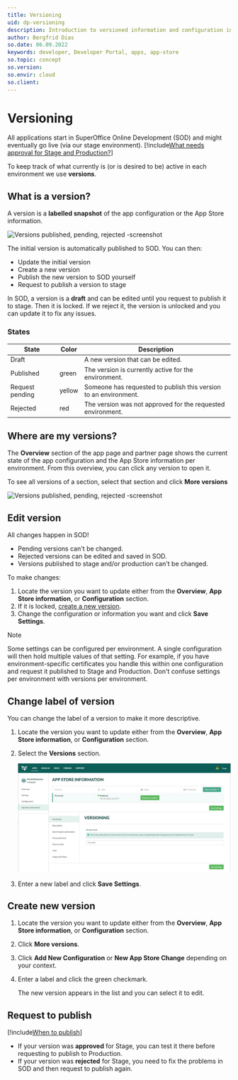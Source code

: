 ```yaml
---
title: Versioning
uid: dp-versioning
description: Introduction to versioned information and configuration in the SuperOffice Online Developer Portal and how it relates to our different environments (SOD, Stage, Production).
author: Bergfrid Dias
so.date: 06.09.2022
keywords: developer, Developer Portal, apps, app-store
so.topic: concept
so.version:
so.envir: cloud
so.client:
---
```


# Versioning

All applications start in SuperOffice Online Development (SOD) and might eventually go live (via our stage environment). [!include[What needs approval for Stage and Production?](includes/what-to-publish.md)]

To keep track of what currently is (or is desired to be) active in each environment we use **versions**.

## What is a version?

A version is a **labelled snapshot** of the app configuration or the App Store information.

![Versions published, pending, rejected -screenshot][img1]

The initial version is automatically published to SOD. You can then:

* Update the initial version
* Create a new version
* Publish the new version to SOD yourself
* Request to publish a version to stage

In SOD, a version is a **draft** and can be edited until you request to publish it to stage. Then it is locked. If we reject it, the version is unlocked and you can update it to fix any issues.

### States

| State | Color | Description |
|---|---|---|
| Draft | | A new version that can be edited.|
| Published | green | The version is currently active for the environment. |
| Request pending | yellow | Someone has requested to publish this version to an environment. |
| Rejected | red | The version was not approved for the requested environment. |

## Where are my versions?

The **Overview** section of the app page and partner page shows the current state of the app configuration and the App Store information per environment. From this overview, you can click any version to open it.

To see all versions of a section, select that section and click **More versions**

![Versions published, pending, rejected -screenshot][img2]

## Edit version

All changes happen in SOD!

* Pending versions can't be changed.
* Rejected versions can be edited and saved in SOD.
* Versions published to stage and/or production can't be changed.

To make changes:

1. Locate the version you want to update either from the **Overview**, **App Store information**, or **Configuration** section.
2. If it is locked, [create a new version](#create-new-version).
3. Change the configuration or information you want and click **Save Settings**.

> [!NOTE]
> Some settings can be configured per environment. A single configuration will then hold multiple values of that setting. For example, if you have environment-specific certificates you handle this within one configuration and request it published to Stage and Production. Don't confuse settings per environment with versions per environment.

## Change label of version

You can change the label of a version to make it more descriptive.

1. Locate the version you want to update either from the **Overview**, **App Store information**, or **Configuration** section.
2. Select the **Versions** section.

    ![Versioning page -screenshot][img3]

3. Enter a new label and click **Save Settings**.

## Create new version

1. Locate the version you want to update either from the **Overview**, **App Store information**, or **Configuration** section.
2. Click **More versions**.
3. Click **Add New Configuration** or **New App Store Change** depending on your context.
4. Enter a label and click the green checkmark.

    The new version appears in the list and you can select it to edit.

## Request to publish

[!include[When to publish](includes/ready-to-publish.md)]

* If your version was **approved** for Stage, you can test it there before requesting to publish to Production.
* If your version was **rejected** for Stage, you need to fix the problems in SOD and then request to publish again.

<!-- Referenced links -->

<!-- Referenced images -->
[img1]: media/app-versions-2.png
[img2]: media/more-versions.png
[img3]: media/versioning-page.png
